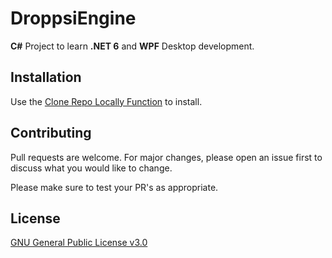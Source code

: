 # DroppsiEngine

**C#** Project to learn **.NET 6** and **WPF** Desktop development.

## Installation

Use the [Clone Repo Locally Function](git-client://clone?repo=https%3A%2F%2Fgithub.com%2FDroppsi%2FDroppsiEngine) to install.


## Contributing
Pull requests are welcome. For major changes, please open an issue first to discuss what you would like to change.

Please make sure to test your PR's as appropriate.

## License
[GNU General Public License v3.0](https://choosealicense.com/licenses/gpl-3.0/)
